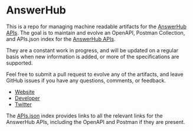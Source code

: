 # AnswerHubThis is a repo for managing machine readable artifacts for the [AnswerHub APIs](http://www.dzonesoftware.com/). The goal is to maintain and evolve an OpenAPI, Postman Collection, and APIs.json index for the [AnswerHub APIs](http://www.dzonesoftware.com/).They are a constant work in progress, and will be updated on a regular basis when new information is added, or more of the specifications are supported.Feel free to submit a pull request to evolve any of the artifacts, and leave GitHub issues if you have any questions, comments, or feedback.- [Website](http://www.dzonesoftware.com/)- [Developer](http://www.dzonesoftware.com/)- [Twitter](https://twitter.com/answerhub)The [APIs.json](https://github.com/api-evangelist/answerhub/blob/master/apis.json) index provides links to all the relevant links for the AnswerHub APIs, including the OpenAPI and Postman if they are present.